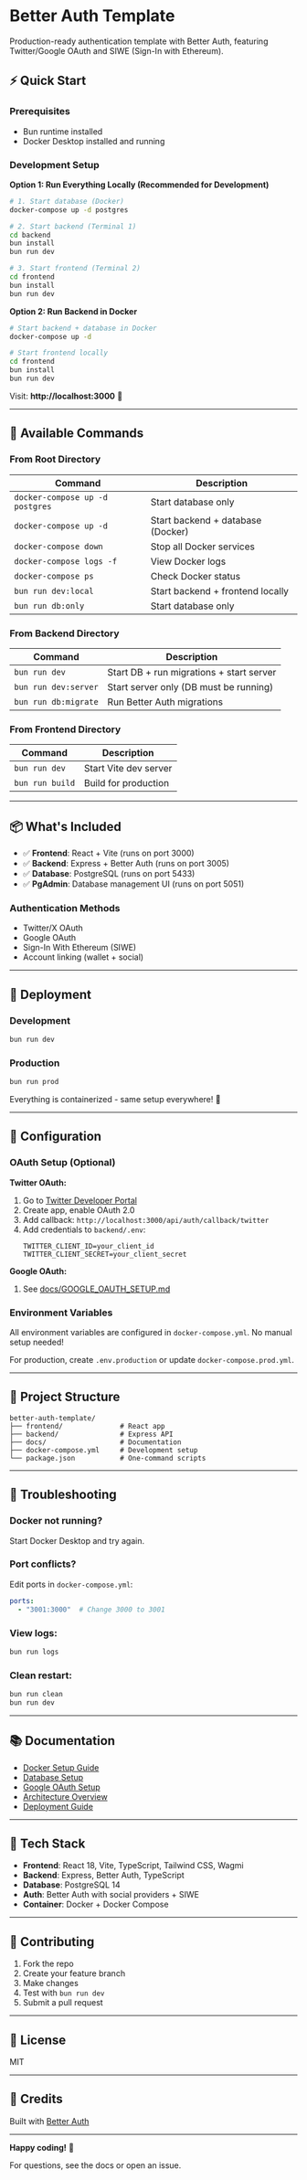 # Better Auth Template

Production-ready authentication template with Better Auth, featuring Twitter/Google OAuth and SIWE (Sign-In with Ethereum).

## ⚡ Quick Start

### Prerequisites
- Bun runtime installed
- Docker Desktop installed and running

### Development Setup

**Option 1: Run Everything Locally (Recommended for Development)**
```bash
# 1. Start database (Docker)
docker-compose up -d postgres

# 2. Start backend (Terminal 1)
cd backend
bun install
bun run dev

# 3. Start frontend (Terminal 2)
cd frontend
bun install
bun run dev
```

**Option 2: Run Backend in Docker**
```bash
# Start backend + database in Docker
docker-compose up -d

# Start frontend locally
cd frontend
bun install
bun run dev
```

Visit: **http://localhost:3000** 🚀

---

## 🎯 Available Commands

### From Root Directory

| Command | Description |
|---------|-------------|
| `docker-compose up -d postgres` | Start database only |
| `docker-compose up -d` | Start backend + database (Docker) |
| `docker-compose down` | Stop all Docker services |
| `docker-compose logs -f` | View Docker logs |
| `docker-compose ps` | Check Docker status |
| `bun run dev:local` | Start backend + frontend locally |
| `bun run db:only` | Start database only |

### From Backend Directory

| Command | Description |
|---------|-------------|
| `bun run dev` | Start DB + run migrations + start server |
| `bun run dev:server` | Start server only (DB must be running) |
| `bun run db:migrate` | Run Better Auth migrations |

### From Frontend Directory

| Command | Description |
|---------|-------------|
| `bun run dev` | Start Vite dev server |
| `bun run build` | Build for production |

---

## 📦 What's Included

- ✅ **Frontend**: React + Vite (runs on port 3000)
- ✅ **Backend**: Express + Better Auth (runs on port 3005)
- ✅ **Database**: PostgreSQL (runs on port 5433)
- ✅ **PgAdmin**: Database management UI (runs on port 5051)

### Authentication Methods
- Twitter/X OAuth
- Google OAuth
- Sign-In With Ethereum (SIWE)
- Account linking (wallet + social)

---

## 🚀 Deployment

### Development
```bash
bun run dev
```

### Production
```bash
bun run prod
```

Everything is containerized - same setup everywhere! 🐳

---

## 🔧 Configuration

### OAuth Setup (Optional)

**Twitter OAuth:**
1. Go to [Twitter Developer Portal](https://developer.twitter.com/en/portal/dashboard)
2. Create app, enable OAuth 2.0
3. Add callback: `http://localhost:3000/api/auth/callback/twitter`
4. Add credentials to `backend/.env`:
   ```
   TWITTER_CLIENT_ID=your_client_id
   TWITTER_CLIENT_SECRET=your_client_secret
   ```

**Google OAuth:**
1. See [docs/GOOGLE_OAUTH_SETUP.md](docs/GOOGLE_OAUTH_SETUP.md)

### Environment Variables

All environment variables are configured in `docker-compose.yml`. No manual setup needed!

For production, create `.env.production` or update `docker-compose.prod.yml`.

---

## 📁 Project Structure

```
better-auth-template/
├── frontend/              # React app
├── backend/               # Express API
├── docs/                  # Documentation
├── docker-compose.yml     # Development setup
└── package.json           # One-command scripts
```

---

## 🐛 Troubleshooting

### Docker not running?
Start Docker Desktop and try again.

### Port conflicts?
Edit ports in `docker-compose.yml`:
```yaml
ports:
  - "3001:3000"  # Change 3000 to 3001
```

### View logs:
```bash
bun run logs
```

### Clean restart:
```bash
bun run clean
bun run dev
```

---

## 📚 Documentation

- [Docker Setup Guide](docs/DOCKER_SETUP.md)
- [Database Setup](docs/SETUP_DATABASE.md)
- [Google OAuth Setup](docs/GOOGLE_OAUTH_SETUP.md)
- [Architecture Overview](docs/ARCHITECTURE.md)
- [Deployment Guide](docs/DEPLOYMENT.md)

---

## 🎨 Tech Stack

- **Frontend**: React 18, Vite, TypeScript, Tailwind CSS, Wagmi
- **Backend**: Express, Better Auth, TypeScript
- **Database**: PostgreSQL 14
- **Auth**: Better Auth with social providers + SIWE
- **Container**: Docker + Docker Compose

---

## 🤝 Contributing

1. Fork the repo
2. Create your feature branch
3. Make changes
4. Test with `bun run dev`
5. Submit a pull request

---

## 📄 License

MIT

---

## 🙏 Credits

Built with [Better Auth](https://better-auth.com)

---

**Happy coding!** 🎉

For questions, see the docs or open an issue.
